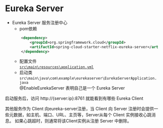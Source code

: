 # Eureka Server
 

- Eureka Server 服务注册中心
    - pom依赖
    ```xml
        <dependency>
            <groupId>org.springframework.cloud</groupId>
            <artifactId>spring-cloud-starter-netflix-eureka-server</artifactId>
        </dependency>
    ```
    - 配置文件 \
    [`src\main\resources\application.yml`](.\src\main\resources\application.yml)
    - 启动类 \
    `src\main\java\com\example\eurekaserver\EurekaServerApplication.java` \
@EnableEurekaServer 表明自己是一个 Eureka Server


启动服务后，访问 http://{server:ip}:8761  就能看到有哪些 Eureka Client

其他服务作为 Client 向eureka-server注册，当 Client 向 Server 注册时会提供一些元数据，如主机、端口、URL、主页等，Server从每个 Client 实例接收心跳消息。 如果心跳超时，则通常将该Client实例从注册 Server 中删除。